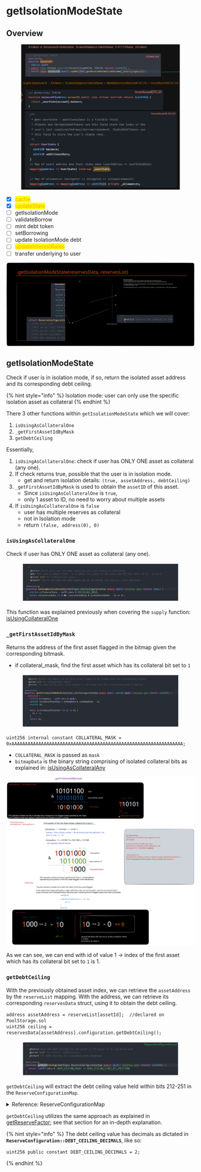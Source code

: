 # getIsolationModeState

## Overview

<figure><img src="../../.gitbook/assets/image (151).png" alt=""><figcaption></figcaption></figure>

* [x] <mark style="color:orange;">cache</mark>
* [x] <mark style="color:orange;">updateState</mark>
* [ ] getIsolationMode
* [ ] validateBorrow
* [ ] mint debt token
* [ ] setBorrowing&#x20;
* [ ] update IsolationMode debt
* [ ] <mark style="color:orange;">updateInterestRates</mark>
* [ ] transfer underlying to user

<img src="../../.gitbook/assets/file.excalidraw (29).svg" alt="" class="gitbook-drawing">

## getIsolationModeState

Check if user is in isolation mode, if so, return the isolated asset address and its corresponding debt ceiling.

{% hint style="info" %}
Isolation mode: user can only use the specific isolation asset as collateral
{% endhint %}

There 3 other functions within `getIsolationModeState` which we will cover:

1. `isUsingAsCollateralOne`
2. `_getFirstAssetIdByMask`
3. `getDebtCeiling`

Essentially,&#x20;

1. `isUsingAsCollateralOne`: check if user has ONLY ONE asset as collateral (any one).
2. If check returns true, possible that the user is in isolation mode.
   * get and return isolation details: `(true, assetAddress, debtCeiling)`
3. `_getFirstAssetIdByMask` is used to obtain the `assetID` of this asset.&#x20;
   * Since `isUsingAsCollateralOne` is `true`,&#x20;
   * only 1 asset to ID, no need to worry about multiple assets
4. If `isUsingAsCollateralOne` is `false`&#x20;
   * user has multiple reserves as collateral&#x20;
   * not in Isolation mode&#x20;
   * return `(false, address(0), 0)`

### `isUsingAsCollateralOne`

Check if user has ONLY ONE asset as collateral (any one).

<figure><img src="../../.gitbook/assets/image (243).png" alt=""><figcaption></figcaption></figure>

This function was explained previously when covering the `supply` function: [isUsingCollateralOne](../supply/isfirstsupply/isusingascollateralone-isusingascollateralany.md#isusingcollateralone)

### `_getFirstAssetIdByMask`

Returns the address of the first asset flagged in the bitmap given the corresponding bitmask.

* if collateral\_mask, find the first asset which has its collateral bit set to `1`

<figure><img src="../../.gitbook/assets/image (319).png" alt=""><figcaption></figcaption></figure>

```solidity
uint256 internal constant COLLATERAL_MASK = 
0xAAAAAAAAAAAAAAAAAAAAAAAAAAAAAAAAAAAAAAAAAAAAAAAAAAAAAAAAAAAAAAAA;
```

* `COLLATERAL_MASK` is passed as `mask`
* `bitmapData` is the binary string comprising of isolated collateral bits as explained in: [isUsingAsCollateralAny](../supply/isfirstsupply/isusingascollateralone-isusingascollateralany.md#isusingascollateralany)&#x20;

<img src="../../.gitbook/assets/file.excalidraw (40).svg" alt="" class="gitbook-drawing">

As we can see, we can end with id of value 1 -> index of the first asset which has its collateral bit set to `1` is 1.&#x20;

### `getDebtCeiling`

With the previously obtained asset index, we can retrieve the `assetAddress` by the `reserveList` mapping. With the address, we can retrieve its corresponding `reservesData` struct, using it to obtain the debt ceiling.

```solidity
address assetAddress = reserveList[assetId];  //declared on PoolStorage.sol
uint256 ceiling = reservesData[assetAddress].configuration.getDebtCeiling();
```

<figure><img src="../../.gitbook/assets/image (92).png" alt=""><figcaption></figcaption></figure>

`getDebtCeiling` will extract the debt ceiling value held within bits 212-251 in the `ReserveConfigurationMap`.

<details>

<summary>Reference: ReserveConfigurationMap</summary>

![](<../../.gitbook/assets/image (120).png>)

</details>

`getDebtCeiling` utilizes the same approach as explained in [getReserveFactor](../../primer/bitmap-and-masks/#getreservefactor); see that section for an in-depth explanation.

{% hint style="info" %}
The debt ceiling value has decimals as dictated in **`ReserveConfiguration::DEBT_CEILING_DECIMALS`**, like so:

```solidity
uint256 public constant DEBT_CEILING_DECIMALS = 2;
```
{% endhint %}

